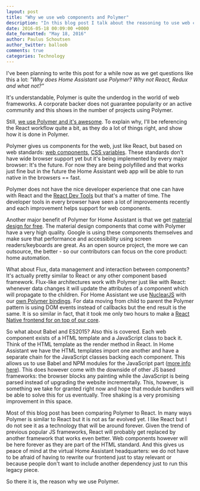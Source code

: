 ```yaml
---
layout: post
title: "Why we use web components and Polymer"
description: "In this blog post I talk about the reasoning to use web components and Polymer."
date: 2016-05-18 00:09:00 +0000
date_formatted: "May 18, 2016"
author: Paulus Schoutsen
author_twitter: balloob
comments: true
categories: Technology
---
```


I've been planning to write this post for a while now as we get questions like this a lot: _"Why does Home Assistant use Polymer? Why not React, Redux and what not?"_

It's understandable, Polymer is quite the underdog in the world of web frameworks. A corporate backer does not guarantee popularity or an active community and this shows in the number of projects using Polymer.

Still, [we use Polymer and it's awesome][demo]. To explain why, I'll be referencing the React workflow quite a bit, as they do a lot of things right, and show how it is done in Polymer.

Polymer gives us components for the web, just like React, but based on web standards: [web components], [CSS variables]. These standards don't have wide browser support yet but it's being implemented by every major browser: It's the future. For now they are being polyfilled and that works just fine but in the future the Home Assistant web app will be able to run native in the browsers == fast.

<!--more-->

Polymer does not have the nice developer experience that one can have with React and the [React Dev Tools] but that's a matter of time. The developer tools in every browser have seen a lot of improvements recently and each improvement helps support for web components.

Another major benefit of Polymer for Home Assistant is that we get [material design for free]. The material design components that come with Polymer have a very high quality. Google is using these components themselves and make sure that performance and accessibility using screen readers/keyboards are great. As an open source project, the more we can outsource, the better - so our contributors can focus on the core product: home automation.

What about Flux, data management and interaction between components? It's actually pretty similar to React or any other component based framework. Flux-like architectures work with Polymer just like with React: whenever data changes it will update the attributes of a component which will propagate to the children. For Home Assistant we use [NuclearJS] with our [own Polymer bindings]. For data moving from child to parent the Polymer pattern is using DOM events instead of callbacks but the end result is the same. It is so similar in fact, that it took me only two hours to make a [React Native frontend for on top of our core][ha-rn].

So what about Babel and ES2015? Also this is covered. Each web component exists of a HTML template and a JavaScript class to back it. Think of the HTML template as the render method in React. In Home Assistant we have the HTML templates import one another and have a separate chain for the JavaScript classes backing each component. This allows us to use Babel and NPM modules for the JavaScript part ([more info here][tools-js]). This does however come with the downside of other JS based frameworks: the browser blocks any painting while the JavaScript is being parsed instead of upgrading the website incrementally. This, however, is something we take for granted right now and hope that module bundlers will be able to solve this for us eventually. Tree shaking is a very promising improvement in this space.

Most of this blog post has been comparing Polymer to React. In many ways Polymer is similar to React but it is not as far evolved yet. I like React but I do not see it as a technology that will be around forever. Given the trend of previous popular JS frameworks, React will probably get replaced by another framework that works even better. Web components however will be here forever as they are part of the HTML standard. And this gives us peace of mind at the virtual Home Assistant headquarters: we do not have to be afraid of having to rewrite our frontend just to stay relevant or because people don't want to include another dependency just to run this legacy piece.

So there it is, the reason why we use Polymer.

[web components]: https://www.w3.org/standards/techs/components#w3c_all
[CSS variables]: https://www.w3.org/TR/css-variables/
[React Dev Tools]: https://chrome.google.com/webstore/detail/react-developer-tools/fmkadmapgofadopljbjfkapdkoienihi?hl=en
[NuclearJS]: https://optimizely.github.io/nuclear-js/
[own Polymer bindings]: http://paulusschoutsen.nl/blog/2015/07/using-polymer-with-flux-and-a-global-app-state/
[ha-rn]: https://github.com/balloob/home-assistant-react-native-ios
[tools-js]: https://github.com/home-assistant/home-assistant-polymer#building-the-app
[material design for free]: https://elements.polymer-project.org/browse?package=paper-elements
[demo]: https://home-assistant.io/demo

